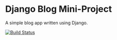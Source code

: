 # Django Blog Mini-Project

A simple blog app written using Django.

[![Build Status](https://travis-ci.org/tonymontaro/django-blog-miniproject.svg?branch=master)](https://travis-ci.org/tonymontaro/django-blog-miniproject)
